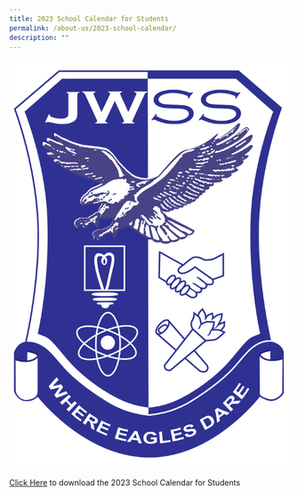 ```yaml
---
title: 2023 School Calendar for Students
permalink: /about-us/2023-school-calendar/
description: ""
---
```

![](/images/JWSS%20School%20Crest.png)

[Click Here](/files/About%20Us/School%20Calendar/2023%20jwss%20calendar%20jul.pdf) to download the 2023 School Calendar for Students